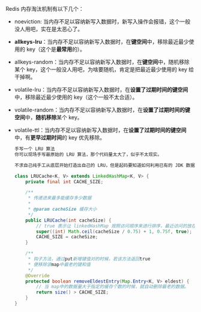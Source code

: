 Redis 内存淘汰机制有以下几个：

- noeviction: 当内存不足以容纳新写入数据时，新写入操作会报错，这个一般没人用吧，实在是太恶心了。

- **allkeys-lru**：当内存不足以容纳新写入数据时，在**键空间**中，移除最近最少使用的 key（这个是**最常用**的）。

- allkeys-random：当内存不足以容纳新写入数据时，在**键空间**中，随机移除某个 key，这个一般没人用吧，为啥要随机，肯定是把最近最少使用的 key 给干掉啊。

- volatile-lru：当内存不足以容纳新写入数据时，在**设置了过期时间的键空间**中，移除最近最少使用的 key（这个一般不太合适）。

- volatile-random：当内存不足以容纳新写入数据时，在**设置了过期时间的键空间**中，**随机移除**某个 key。

- volatile-ttl：当内存不足以容纳新写入数据时，在**设置了过期时间的键空间**中，有**更早过期时间**的 key 优先移除。

  ```java
  手写一个 LRU 算法
  你可以现场手写最原始的 LRU 算法，那个代码量太大了，似乎不太现实。
  
  不求自己纯手工从底层开始打造出自己的 LRU，但是起码要知道如何利用已有的 JDK 数据结构实现一个 Java 版的 LRU。
  
  class LRUCache<K, V> extends LinkedHashMap<K, V> {
      private final int CACHE_SIZE;
  
      /**
       * 传递进来最多能缓存多少数据
       *
       * @param cacheSize 缓存大小
       */
      public LRUCache(int cacheSize) {
          // true 表示让 linkedHashMap 按照访问顺序来进行排序，最近访问的放在头部，最老访问的放在尾部。
          super((int) Math.ceil(cacheSize / 0.75) + 1, 0.75f, true);
          CACHE_SIZE = cacheSize;
      }
  
      /**
       * 钩子方法，通过put新增键值对的时候，若该方法返回true
       * 便移除该map中最老的键和值
       */
      @Override
      protected boolean removeEldestEntry(Map.Entry<K, V> eldest) {
          // 当 map中的数据量大于指定的缓存个数的时候，就自动删除最老的数据。
          return size() > CACHE_SIZE;
      }
  }
  ```

  